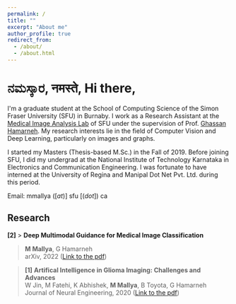 ```yaml
---
permalink: /
title: ""
excerpt: "About me"
author_profile: true
redirect_from: 
  - /about/
  - /about.html
---
```


<!-- Welcome to my e-home! -->


ನಮಸ್ಕಾರ, नमस्ते, Hi there,
===

I'm a graduate student at the School of Computing Science of the Simon Fraser University (SFU) in Burnaby. I work as a Research Assistant at the [Medical Image Analysis Lab](https://www.medicalimageanalysis.com/) of SFU under the supervision of Prof. [Ghassan Hamarneh](https://scholar.google.com/citations?user=61DdlkAAAAAJ). My research interests lie in the field of Computer Vision and Deep Learning, particularly on images and graphs.

I started my Masters (Thesis-based M.Sc.) in the Fall of 2019. Before joining SFU, I did my undergrad at the National Institute of Technology Karnataka in Electronics and Communication Engineering. I was fortunate to have interned at the University of Regina and Manipal Dot Net Pvt. Ltd. during this period. 

<!-- Here's my [CV](https://drive.google.com/file/d/1Rg--6h9s2V9dd5wZNkomOUAA29ZV3pAq/view?usp=sharing).-->

Email: mmallya ([_at_)] sfu [(_dot_]) ca


Research
---

**[2]** >  **Deep Multimodal Guidance for Medical Image Classification**  
>  **M Mallya**, G Hamarneh  
>    arXiv, 2022 ([Link to the pdf](https://arxiv.org/pdf/2203.05683.pdf))  
  
> **[1]** **Artifical Intelligence in Glioma Imaging: Challenges and Advances**  
  >    W Jin, M Fatehi, K Abhishek, **M Mallya**, B Toyota, G Hamarneh  
  >    Journal of Neural Engineering, 2020 ([Link to the pdf](https://iopscience.iop.org/article/10.1088/1741-2552/ab8131/pdf))  
